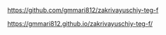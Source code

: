 https://github.com/gmmari812/zakrivayuschiy-teg-f


https://gmmari812.github.io/zakrivayuschiy-teg-f/